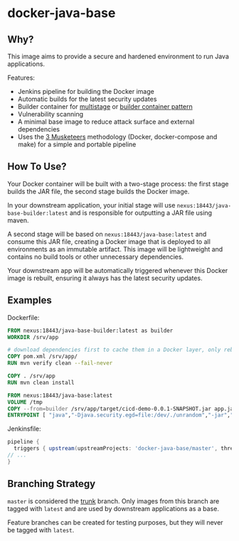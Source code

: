 # docker-java-base

## Why?

This image aims to provide a secure and hardened environment to run Java applications.

Features:
  * Jenkins pipeline for building the Docker image
  * Automatic builds for the latest security updates
  * Builder container for [multistage] or [builder container pattern]
  * Vulnerability scanning
  * A minimal base image to reduce attack surface and external dependencies
  * Uses the [3 Musketeers] methodology (Docker, docker-compose and make) for a simple and portable pipeline

[3 Musketeers]: https://3musketeers.io/
[multistage]: https://docs.docker.com/develop/develop-images/multistage-build/
[builder container pattern]: https://medium.com/@alexeiled/docker-pattern-the-build-container-b0d0e86ad601

## How To Use?

Your Docker container will be built with a two-stage process: the first stage builds the JAR file, the second stage builds the Docker image.

In your downstream application, your initial stage will use `nexus:18443/java-base-builder:latest` and is responsible for outputting a JAR file using maven.

A second stage will be based on `nexus:18443/java-base:latest` and consume this JAR file, creating a Docker image that is deployed to all environments as an immutable artifact. This image will be lightweight and contains no build tools or other unnecessary dependencies.

Your downstream app will be automatically triggered whenever this Docker image is rebuilt, ensuring it always has the latest security updates.

## Examples

Dockerfile:
```Dockerfile
FROM nexus:18443/java-base-builder:latest as builder
WORKDIR /srv/app

# download dependencies first to cache them in a Docker layer, only rebuilds if pom.xml is modified
COPY pom.xml /srv/app/
RUN mvn verify clean --fail-never

COPY . /srv/app
RUN mvn clean install

FROM nexus:18443/java-base:latest
VOLUME /tmp
COPY --from=builder /srv/app/target/cicd-demo-0.0.1-SNAPSHOT.jar app.jar
ENTRYPOINT [ "java","-Djava.security.egd=file:/dev/./unrandom","-jar","/app.jar" ]
```

Jenkinsfile:
```Groovy
pipeline {
  triggers { upstream(upstreamProjects: 'docker-java-base/master', threshold: hudson.model.Result.SUCCESS) }
// ...
}
```

## Branching Strategy

`master` is considered the [trunk] branch. Only images from this branch are tagged with `latest` and are used by downstream applications as a base.

Feature branches can be created for testing purposes, but they will never be tagged with `latest`.

[trunk]: https://trunkbaseddevelopment.com/

